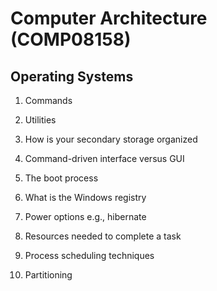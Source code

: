 # Computer Architecture (COMP08158)

## Operating Systems

1) Commands

2) Utilities

3) How is your secondary storage organized

4) Command-driven interface versus GUI

5) The boot process

6) What is the Windows registry

7) Power options e.g., hibernate

8) Resources needed to complete a task

9) Process scheduling techniques

10) Partitioning
